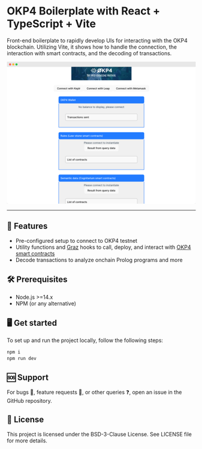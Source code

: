 # OKP4 Boilerplate with React + TypeScript + Vite

Front-end boilerplate to rapidly develop UIs for interacting with the OKP4 blockchain. Utilizing Vite, it shows how to handle the connection, the interaction with smart contracts, and the decoding of transactions.

![Preview](./src/assets/global-preview.png)

---

## 🌟 Features

- Pre-configured setup to connect to OKP4 testnet
- Utility functions and [Graz](https://graz.sh/docs/) hooks to call, deploy, and interact with [OKP4 smart contracts](https://github.com/okp4/contracts)
- Decode transactions to analyze onchain Prolog programs and more

## 🛠 Prerequisites

- Node.js >=14.x
- NPM (or any alternative)

## 🖥 Get started

To set up and run the project locally, follow the following steps:

```bash
npm i
npm run dev
```

## 🆘 Support

For bugs 🐛, feature requests 🌈, or other queries ❓, open an issue in the GitHub repository.

## 📜 License

This project is licensed under the BSD-3-Clause License. See LICENSE file for more details.
